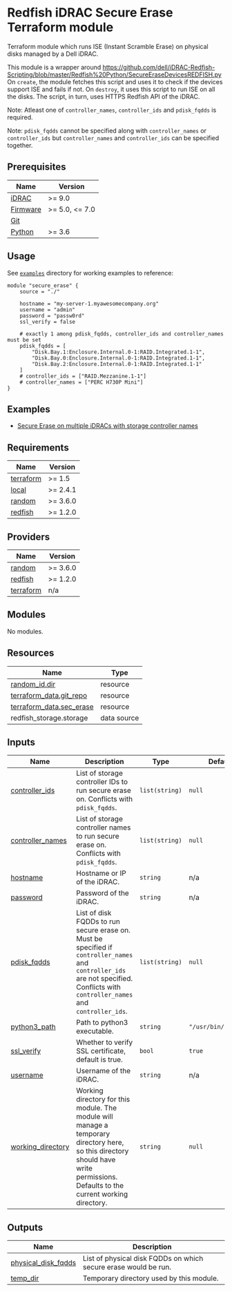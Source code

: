 <!--
Copyright (c) 2024 Dell Inc., or its subsidiaries. All Rights Reserved.

Licensed under the Mozilla Public License Version 2.0 (the "License");
you may not use this file except in compliance with the License.
You may obtain a copy of the License at

    http://mozilla.org/MPL/2.0/


Unless required by applicable law or agreed to in writing, software
distributed under the License is distributed on an "AS IS" BASIS,
WITHOUT WARRANTIES OR CONDITIONS OF ANY KIND, either express or implied.
See the License for the specific language governing permissions and
limitations under the License.
-->

# Redfish iDRAC Secure Erase Terraform module

Terraform module which runs ISE (Instant Scramble Erase) on physical disks managed by a Dell iDRAC.

This module is a wrapper around https://github.com/dell/iDRAC-Redfish-Scripting/blob/master/Redfish%20Python/SecureEraseDevicesREDFISH.py
On `create`, the module fetches this script and uses it to check if the devices support ISE and fails if not.
On `destroy`, it uses this script to run ISE on all the disks.
The script, in turn, uses HTTPS Redfish API of the iDRAC.

Note: Atleast one of `controller_names`, `controller_ids` and `pdisk_fqdds` is required.

Note: `pdisk_fqdds` cannot be specified along with `controller_names` or `controller_ids` but `controller_names` and `controller_ids` can be specified together.

## Prerequisites

| Name | Version |
|------|---------|
| <a name="requirement_idrac"></a> [iDRAC](#requirement\_idrac) | >= 9.0 |
| <a name="requirement_idrac_firmware"></a> [Firmware](#requirement\_idrac_firmware) | >= 5.0, <= 7.0 |
| <a name="requirement_git"></a> [Git](#requirement\_git) |  |
| <a name="requirement_python"></a> [Python](#requirement\_python) | >= 3.6 |

## Usage

See [`examples`](../../examples) directory for working examples to reference:

```hcl
module "secure_erase" {
    source = "./"

    hostname = "my-server-1.myawesomecompany.org"
    username = "admin"
    password = "passw0rd"
    ssl_verify = false

    # exactly 1 among pdisk_fqdds, controller_ids and controller_names must be set
    pdisk_fqdds = [
        "Disk.Bay.1:Enclosure.Internal.0-1:RAID.Integrated.1-1",
        "Disk.Bay.0:Enclosure.Internal.0-1:RAID.Integrated.1-1",
        "Disk.Bay.2:Enclosure.Internal.0-1:RAID.Integrated.1-1"
    ]
    # controller_ids = ["RAID.Mezzanine.1-1"]
    # controller_names = ["PERC H730P Mini"]
}

```

## Examples

- [Secure Erase on multiple iDRACs with storage controller names](../../examples/secure-erase)

<!-- BEGIN_TF_DOCS -->
## Requirements

| Name | Version |
|------|---------|
| <a name="requirement_terraform"></a> [terraform](#requirement\_terraform) | >= 1.5 |
| <a name="requirement_local"></a> [local](#requirement\_local) | >= 2.4.1 |
| <a name="requirement_random"></a> [random](#requirement\_random) | >= 3.6.0 |
| <a name="requirement_redfish"></a> [redfish](#requirement\_redfish) | >= 1.2.0 |

## Providers

| Name | Version |
|------|---------|
| <a name="provider_random"></a> [random](#provider\_random) | >= 3.6.0 |
| <a name="provider_redfish"></a> [redfish](#provider\_redfish) | >= 1.2.0 |
| <a name="provider_terraform"></a> [terraform](#provider\_terraform) | n/a |

## Modules

No modules.

## Resources

| Name | Type |
|------|------|
| [random_id.dir](https://registry.terraform.io/providers/hashicorp/random/latest/docs/resources/id) | resource |
| [terraform_data.git_repo](https://registry.terraform.io/providers/hashicorp/terraform/latest/docs/resources/data) | resource |
| [terraform_data.sec_erase](https://registry.terraform.io/providers/hashicorp/terraform/latest/docs/resources/data) | resource |
| redfish_storage.storage | data source |

## Inputs

| Name | Description | Type | Default | Required |
|------|-------------|------|---------|:--------:|
| <a name="input_controller_ids"></a> [controller\_ids](#input\_controller\_ids) | List of storage controller IDs to run secure erase on. Conflicts with `pdisk_fqdds`. | `list(string)` | `null` | no |
| <a name="input_controller_names"></a> [controller\_names](#input\_controller\_names) | List of storage controller names to run secure erase on. Conflicts with `pdisk_fqdds`. | `list(string)` | `null` | no |
| <a name="input_hostname"></a> [hostname](#input\_hostname) | Hostname or IP of the iDRAC. | `string` | n/a | yes |
| <a name="input_password"></a> [password](#input\_password) | Password of the iDRAC. | `string` | n/a | yes |
| <a name="input_pdisk_fqdds"></a> [pdisk\_fqdds](#input\_pdisk\_fqdds) | List of disk FQDDs to run secure erase on. Must be specified if `controller_names` and `controller_ids` are not specified. Conflicts with `controller_names` and `controller_ids`. | `list(string)` | `null` | no |
| <a name="input_python3_path"></a> [python3\_path](#input\_python3\_path) | Path to python3 executable. | `string` | `"/usr/bin/python3"` | no |
| <a name="input_ssl_verify"></a> [ssl\_verify](#input\_ssl\_verify) | Whether to verify SSL certificate, default is true. | `bool` | `true` | no |
| <a name="input_username"></a> [username](#input\_username) | Username of the iDRAC. | `string` | n/a | yes |
| <a name="input_working_directory"></a> [working\_directory](#input\_working\_directory) | Working directory for this module. The module will manage a temporary directory here, so this directory should have write permissions. Defaults to the current working directory. | `string` | `null` | no |

## Outputs

| Name | Description |
|------|-------------|
| <a name="output_physical_disk_fqdds"></a> [physical\_disk\_fqdds](#output\_physical\_disk\_fqdds) | List of physical disk FQDDs on which secure erase would be run. |
| <a name="output_temp_dir"></a> [temp\_dir](#output\_temp\_dir) | Temporary directory used by this module. |
<!-- END_TF_DOCS -->